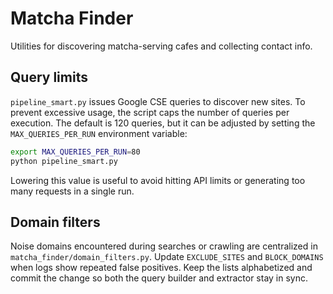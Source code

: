 # Matcha Finder

Utilities for discovering matcha-serving cafes and collecting contact info.

## Query limits

`pipeline_smart.py` issues Google CSE queries to discover new sites. To prevent
excessive usage, the script caps the number of queries per execution. The default
is 120 queries, but it can be adjusted by setting the `MAX_QUERIES_PER_RUN`
environment variable:

```bash
export MAX_QUERIES_PER_RUN=80
python pipeline_smart.py
```

Lowering this value is useful to avoid hitting API limits or generating too many
requests in a single run.

## Domain filters

Noise domains encountered during searches or crawling are centralized in
`matcha_finder/domain_filters.py`. Update `EXCLUDE_SITES` and `BLOCK_DOMAINS`
when logs show repeated false positives. Keep the lists alphabetized and commit
the change so both the query builder and extractor stay in sync.
